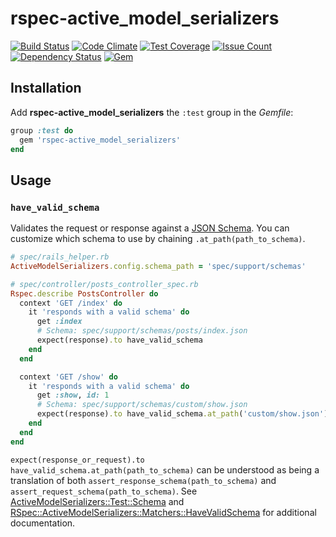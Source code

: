 # rspec-active_model_serializers

[![Build Status](https://travis-ci.org/leonelgalan/rspec-active_model_serializers.svg?branch=master)](https://travis-ci.org/leonelgalan/rspec-active_model_serializers)
[![Code Climate](https://codeclimate.com/github/leonelgalan/rspec-active_model_serializers/badges/gpa.svg)](https://codeclimate.com/github/leonelgalan/rspec-active_model_serializers)
[![Test Coverage](https://codeclimate.com/github/leonelgalan/rspec-active_model_serializers/badges/coverage.svg)](https://codeclimate.com/github/leonelgalan/rspec-active_model_serializers/coverage)
[![Issue Count](https://codeclimate.com/github/leonelgalan/rspec-active_model_serializers/badges/issue_count.svg)](https://codeclimate.com/github/leonelgalan/rspec-active_model_serializers)
[![Dependency Status](https://gemnasium.com/badges/github.com/leonelgalan/rspec-active_model_serializers.svg)](https://gemnasium.com/github.com/leonelgalan/rspec-active_model_serializers)
[![Gem](https://img.shields.io/gem/v/rspec-active_model_serializers.svg)](https://rubygems.org/gems/rspec-active_model_serializers)

## Installation

Add **rspec-active_model_serializers** the `:test` group in the _Gemfile_:

```ruby
group :test do
  gem 'rspec-active_model_serializers'
end
```

## Usage

### `have_valid_schema`

Validates the request or response against a [JSON
Schema](http://json-schema.org/). You can customize which schema to use by
chaining `.at_path(path_to_schema)`.

```ruby
# spec/rails_helper.rb
ActiveModelSerializers.config.schema_path = 'spec/support/schemas'
```

```ruby
# spec/controller/posts_controller_spec.rb
Rspec.describe PostsController do
  context 'GET /index' do
    it 'responds with a valid schema' do
      get :index
      # Schema: spec/support/schemas/posts/index.json
      expect(response).to have_valid_schema
    end
  end

  context 'GET /show' do
    it 'responds with a valid schema' do
      get :show, id: 1
      # Schema: spec/support/schemas/custom/show.json
      expect(response).to have_valid_schema.at_path('custom/show.json')
    end
  end
end
```

`expect(response_or_request).to have_valid_schema.at_path(path_to_schema)` can
be understood as being a translation of both
`assert_response_schema(path_to_schema)` and
`assert_request_schema(path_to_schema)`. See
[ActiveModelSerializers::Test::Schema](../../lib/active_model_serializers/test/schema.rb)
and [RSpec::ActiveModelSerializers::Matchers::HaveValidSchema](../../lib/rspec/active_model_serializers/matchers/have_valid_schema.rb)
for additional documentation.
